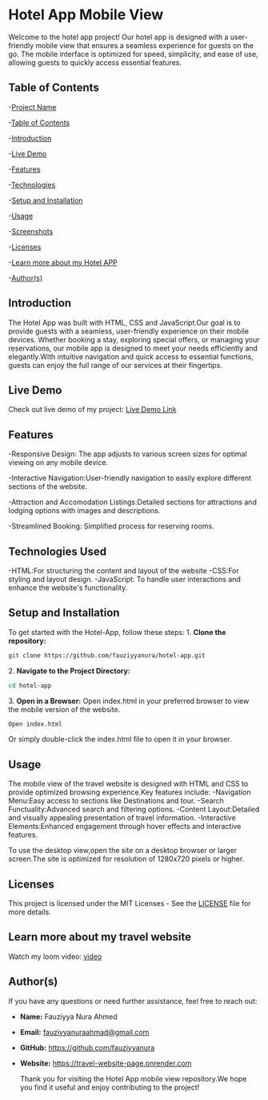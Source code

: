 # Hotel App Mobile View
Welcome to the hotel app project! Our hotel app is designed with a user-friendly mobile view that ensures a seamless experience for guests on the go. The mobile interface is optimized for speed, simplicity, and ease of use, allowing guests to quickly access essential features.


## Table of Contents
-[Project Name](#Project-Name)

-[Table of Contents](#Table-of-Contents)

-[Introduction](#Introduction)

-[Live Demo](#Live-Demo)

-[Features](#Features)

-[Technologies](#Technologies)

-[Setup and Installation](#Setup-and-Installation)

-[Usage](#Usage)

-[Screenshots](#Screenshots)

-[Licenses](#Licenses)

-[Learn more about my Hotel APP](#learn-more-about-my-Hotel-App)

-[Author(s)](#authors)

## Introduction
The Hotel App was built with HTML, CSS and JavaScript.Our goal is to provide guests with a seamless, user-friendly experience on their mobile devices. Whether booking a stay, exploring special offers, or managing your reservations, our mobile app is designed to meet your needs efficiently and elegantly.With intuitive navigation and quick access to essential functions, guests can enjoy the full range of our services at their fingertips.

## Live Demo
Check out live demo of my project: [Live Demo Link](https://travel-website-page.onrender.com)

## Features
-Responsive Design: The app adjusts to various screen sizes for optimal viewing on any mobile device.

-Interactive Navigation:User-friendly navigation to easily explore different sections of the website.

-Attraction and Accomodation Listings:Detailed sections for attractions and lodging options with images and descriptions.
 
-Streamlined Booking: Simplified process for reserving rooms.

## Technologies Used
-HTML:For structuring the content and layout of the website
-CSS:For styling and layout design.
-JavaScript: To handle user interactions and enhance the website's functionality.

## Setup and Installation
To get started with the Hotel-App, follow these steps:
1\. **Clone the repository:**

```sh
git clone https://github.com/fauziyyanura/hotel-app.git

```

2\. **Navigate to the Project Directory:**

```sh
cd hotel-app

```
3\. **Open in a Browser:**
Open index.html in your preferred browser to view the mobile version of the website.

```sh
Open index.html

```
Or simply double-click the index.html file to open it in your browser.

## Usage
The mobile view of the travel website is designed with HTML and CSS to provide optimized browsing experience.Key features include:
-Navigation Menu:Easy access to sections like Destinations and tour.
-Search Functuality:Advanced search and filtering options.
-Content Layout:Detailed and visually appealing presentation of travel information.
-Interactive Elements:Enhanced engagement through hover effects and interactive features.

To use the desktop view,open the site on a desktop browser or larger screen.The site is optimized for resolution of 1280x720 pixels or higher.

## Licenses
This project is licensed under the MIT Licenses - See the [LICENSE](LICENSE) file for more details.

## Learn more about my travel website
Watch my loom video: [video](https://www.loom.com/share/1a0a3c4eb8a649fdb9909f531f756bed?sid=a12a5369-a1c2-41ca-80f2-6b3e38b858dd)

## Author(s)
If you have any questions or need further assistance, feel free to reach out:
- **Name:** Fauziyya Nura Ahmed
- **Email:** fauziyyanuraahmad@gmail.com
- **GitHub:** https://github.com/fauziyyanura
- **Website:** https://travel-website-page.onrender.com

  Thank you for visiting the Hotel App mobile view repository.We hope you find it useful and enjoy contributing to the project!








